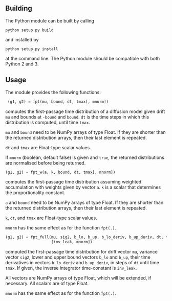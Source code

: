 Building
--------

The Python module can be built by calling

```Shell
python setup.py build
```

and installed by

```Shell
python setup.py install
```

at the command line. The Python module should be compatible with both Python 2 and 3.

Usage
-----

The module provides the following functions:

```Python
 (g1, g2) = fpt(mu, bound, dt, tmax[, mnorm])
 ```
 
 computes the first-passage time distribution of a diffusion model given drift `mu` and bounds at `-bound` and `bound`. `dt` is the time steps in which this distribution is computed, until time `tmax`.
 
 `mu` and `bound` need to be NumPy arrays of type Float. If they are shorter than the returned distribution arrays, then their last element is repeated.
 
 `dt` and `tmax` are Float-type scalar values.
 
 If `mnorm` (boolean, default false) is given and `true`, the returned distributions are normalised before being returned.
 
 ```Python
 (g1, g2) = fpt_w(a, k, bound, dt, tmax[, mnorm])
 ```

 computes the first-passage time distribution assuming weighted accumulation with weights given by vector `a`. `k` is a scalar that determines the proportionality constant.
 
 `a` and `bound` need to be NumPy arrays of type Float. If they are shorter than the returned distribution arrays, then their last element is repeated.
 
 `k`, `dt`, and `tmax` are Float-type scalar values.
 
 `mnorm` has the same effect as for the function `fpt(.)`.
 
 ```Python
 (g1, g2) = fpt_full(mu, sig2, b_lo, b_up, b_lo_deriv, b_up_deriv, dt, tmax,
                     [inv_leak, mnorm])
```
 
 computed the first-passage time distribution for drift vector `mu`, variance vector `sig2`, lower and upper bound vectors `b_lo` and `b_up`, their time derivatives in vectors `b_lo_deriv` and `b_up_deriv`, in steps of `dt` until time `tmax`. If given, the inverse integrator time-constant is `inv_leak`.
 
 All vectors are NumPy arrays of type Float, which will be extended, if necessary. All scalars are of type Float.
 
 `mnorm` has the same effect as for the function `fpt(.)`.